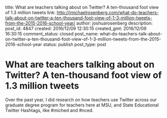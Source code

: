 title: What are teachers talking about on Twitter? A ten-thousand foot view of 1.3 million tweets
link: http://jmichaelrosenberg.com/what-do-teachers-talk-about-on-twitter-a-ten-thousand-foot-view-of-1-3-million-tweets-from-the-2015-2016-school-year/
author: joshuarosenberg
description: 
post_id: 4847
created: 2016/12/09 12:30:15
created_gmt: 2016/12/09 16:30:15
comment_status: closed
post_name: what-do-teachers-talk-about-on-twitter-a-ten-thousand-foot-view-of-1-3-million-tweets-from-the-2015-2016-school-year
status: publish
post_type: post

# What are teachers talking about on Twitter? A ten-thousand foot view of 1.3 million tweets

Over the past year, I did research on how teachers use Twitter across our graduate degree program for teachers here at MSU, and State Educational Twitter Hashtags, like #miched and #nced.